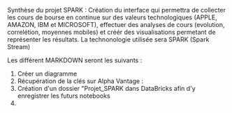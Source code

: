 Synthèse du projet SPARK :
Création du interface qui permettra de collecter les cours de bourse en continue sur des valeurs technologiques (APPLE, AMAZON, IBM et MICROSOFT), effectuer des analyses de cours (evolution, correlétion, moyennes mobiles) et créér des visualisations
permetant de représenter les résultats.
La technonologie utilisée sera SPARK (Spark Stream)

Les différent MARKDOWN seront les suivants :

1) Créer un diagramme
2) Récupération de la clés sur Alpha Vantage : 
3) Création d'un dossier "Projet_SPARK dans DataBricks afin d'y enregistrer les futurs notebooks
4) 
